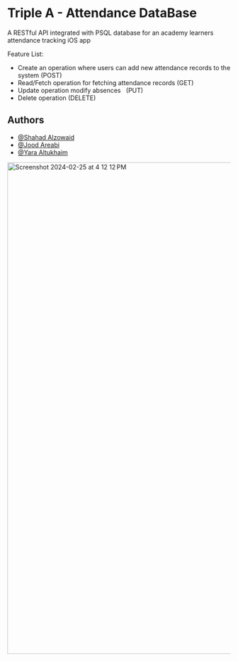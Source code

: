 # Triple A - Attendance DataBase

A RESTful API integrated with PSQL database for an academy learners attendance tracking iOS app

Feature List: 

- Create an operation where users can add new attendance records to the system (POST)
- Read/Fetch operation  for fetching attendance records (GET)
- Update operation modify absences   (PUT)
- Delete operation (DELETE)



## Authors

- [@Shahad Alzowaid](https://github.com/shzoyid)
- [@Jood Areabi](https://github.com/valguric)
- [@Yara Altukhaim](https://github.com/yaraaltukhaim)

<img width="1109" alt="Screenshot 2024-02-25 at 4 12 12 PM" src="https://github.com/shzoyid/NC3/assets/116315852/dfa8795d-3467-4b88-8bfc-826b10eb998e">

